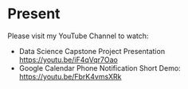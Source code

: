 # Present
Please visit my YouTube Channel to watch:
- Data Science Capstone Project Presentation https://youtu.be/iF4qVqr7Oao
- Google Calendar Phone Notification Short Demo: https://youtu.be/FbrK4vmsXRk
